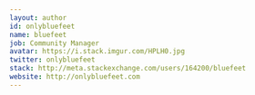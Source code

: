 ```yaml
---
layout: author
id: onlybluefeet
name: bluefeet
job: Community Manager
avatar: https://i.stack.imgur.com/HPLH0.jpg
twitter: onlybluefeet
stack: http://meta.stackexchange.com/users/164200/bluefeet
website: http://onlybluefeet.com
---
```

